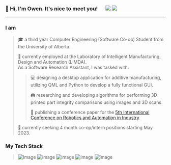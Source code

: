 <p> 
<h3> 👋 Hi, I'm Owen. It's nice to meet you! &emsp;
  <a href="https://www.linkedin.com/in/owenscooke/">
    <img src="https://img.shields.io/badge/LinkedIn-0077B5?style=for-the-badge&logo=linkedin&logoColor=white"/>
    </a>
    <a href="mailto:name@email.com">
      <img src="https://img.shields.io/badge/Gmail-D14836?style=for-the-badge&logo=gmail&logoColor=white"/>
    </a>
     </h3>
</p>

---
### I am
>🎓 a third year Computer Engineering (Software Co-op) Student from the University of Alberta.
>
>💼 currently employed at the Laboratory of Intelligent Manufacturing, Design and Automation (LIMDA).\
> As a Software Research Assistant, I was tasked with:
>
>>💻 designing a desktop application for additive manufacturing, utilizing QML and Python to develop a fully functional GUI. 
>>
>>🖨️ researching and developing algorithms for performing 3D printed part integrity comparisons using images and 3D scans.
>>
>>📝 publishing a conference paper for the <a href="https://icrai2023.org/"> 5th International Conference on Robotics and Automation in Industry </a>
>
> 👀 currently seeking 4 month co-op/intern positions starting May 2023. 

### My Tech Stack
>![image](https://img.shields.io/badge/Python-FFD43B?style=for-the-badge&logo=python&logoColor=blue) 
![image](https://img.shields.io/badge/C%2B%2B-00599C?style=for-the-badge&logo=c%2B%2B&logoColor=white)
![image](https://img.shields.io/badge/Qt-41CD52?style=for-the-badge&logo=qt&logoColor=white)
![image](https://img.shields.io/badge/Java-ED8B00?style=for-the-badge&logo=java&logoColor=white)
![image](https://img.shields.io/badge/Matlab-6495ED?style=for-the-badge&logo=matlab&logoColor=blue)
